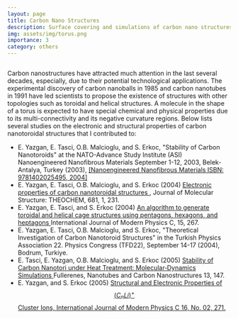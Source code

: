 ```yaml
---
layout: page
title: Carbon Nano Structures
description: Surface covering and simulations of carbon nano structures
img: assets/img/torus.png
importance: 3
category: others
---
```


<div class="row">
    <div class="col-sm mt-3 mt-md-0">
        <img class="img-fluid rounded z-depth-1" src="{{ '/assets/img/torus.png' | relative_url }}" alt="" title="example image"/>
    </div>
	<div class="caption">
	</div>
</div>

Carbon nanostructures have attracted much attention in the last several decades, especially, due to their potential technological applications.
The experimental discovery of carbon nanoballs in 1985 and carbon nanotubes in 1991 have led scientists to propose the existence of structures with other topologies such as toroidal and helical structures. A molecule in the shape of a torus is expected to have special chemical and physical properties due to its multi-connectivity and its negative curvature regions. Below lists several studies on the electronic and structural properties of carbon nanotoroidal structures that I contributed to:

* E. Yazgan, E. Tasci, O.B. Malcioglu, and S. Erkoc, "Stability of Carbon Nanotoroids" at the NATO-Advance Study Institute (ASI) Nanoengineered Nanofibrous Materials September 1-12, 2003, Belek-Antalya, Turkey (2003), <a href="https://www.barnesandnoble.com/w/nanoengineered-nanofibrous-materials-jennifer-wright/1102337527?ean=9781402025495">[Nanoengineered Nanofibrous Materials ISBN: 9781402025495, 2004] </a>
* E. Yazgan, E. Tasci, O.B. Malcioglu, and S. Erkoc (2004) <a href="https://www-sciencedirect-com/science/article/pii/S016612800400380X"> Electronic properties of carbon nanotoroidal structures </a>, Journal of Molecular Structure: THEOCHEM, 681, 1, 231.  
* E. Yazgan, E. Tasci, and S. Erkoc (2004) <a href="https://www.worldscientific.com/doi/abs/10.1142/S0129183104005656"> An algorithm to generate toroidal and helical cage structures using pentagons, hexagons, and heptagons </a> International Journal of Modern Physics C, 15, 267.
* E. Yazgan, E. Tasci, O.B. Malcioglu, and S. Erkoc, "Theoretical Investigation of Carbon Nanotoroid Structures" in the Turkish Physics Association 22. Physics Congress (TFD22), September 14-17 (2004), Bodrum, Turkiye.  
* E. Tasci, E. Yazgan, O.B. Malcioglu, and S. Erkoc (2005) <a href="https://www.tandfonline.com/doi/abs/10.1081/FST-200050695?journalCode=lfnn20&"> Stability of Carbon Nanotori under Heat Treatment: Molecular‐Dynamics Simulations </a> Fullerenes, Nanotubes and Carbon Nanostructures 13, 147.
* E. Yazgan, and S. Erkoc (2005) <a href="https://www.worldscientific.com/doi/10.1142/S012918310500708X"> Structural and Electronic Properties of $$ (C_nLi)^+ $$ Cluster Ions,  International Journal of Modern Physics C 16, No. 02, 271.


<!---
Every project has a beautiful feature showcase page.
It's easy to include images in a flexible 3-column grid format.
Make your photos 1/3, 2/3, or full width.

To give your project a background in the portfolio page, just add the img tag to the front matter like so:

    ---
    layout: page
    title: project
    description: a project with a background image
    img: /assets/img/12.jpg
    ---

<div class="row">
    <div class="col-sm mt-3 mt-md-0">
        <img class="img-fluid rounded z-depth-1" src="{{ '/assets/img/1.jpg' | relative_url }}" alt="" title="example image"/>
    </div>
    <div class="col-sm mt-3 mt-md-0">
        <img class="img-fluid rounded z-depth-1" src="{{ '/assets/img/3.jpg' | relative_url }}" alt="" title="example image"/>
    </div>
    <div class="col-sm mt-3 mt-md-0">
        <img class="img-fluid rounded z-depth-1" src="{{ '/assets/img/5.jpg' | relative_url }}" alt="" title="example image"/>
    </div>
</div>
<div class="caption">
    Caption photos easily. On the left, a road goes through a tunnel. Middle, leaves artistically fall in a hipster photoshoot. Right, in another hipster photoshoot, a lumberjack grasps a handful of pine needles.
</div>
<div class="row">
    <div class="col-sm mt-3 mt-md-0">
        <img class="img-fluid rounded z-depth-1" src="{{ '/assets/img/5.jpg' | relative_url }}" alt="" title="example image"/>
    </div>
</div>
<div class="caption">
    This image can also have a caption. It's like magic.
</div>

You can also put regular text between your rows of images.
Say you wanted to write a little bit about your project before you posted the rest of the images.
You describe how you toiled, sweated, *bled* for your project, and then... you reveal it's glory in the next row of images.


<div class="row justify-content-sm-center">
    <div class="col-sm-8 mt-3 mt-md-0">
        <img class="img-fluid rounded z-depth-1" src="{{ '/assets/img/6.jpg' | relative_url }}" alt="" title="example image"/>
    </div>
    <div class="col-sm-4 mt-3 mt-md-0">
        <img class="img-fluid rounded z-depth-1" src="{{ '/assets/img/11.jpg' | relative_url }}" alt="" title="example image"/>
    </div>
</div>
<div class="caption">
    You can also have artistically styled 2/3 + 1/3 images, like these.
</div>


The code is simple.
Just wrap your images with `<div class="col-sm">` and place them inside `<div class="row">` (read more about the <a href="https://getbootstrap.com/docs/4.4/layout/grid/">Bootstrap Grid</a> system).
To make images responsive, add `img-fluid` class to each; for rounded corners and shadows use `rounded` and `z-depth-1` classes.
Here's the code for the last row of images above:

```html
<div class="row justify-content-sm-center">
    <div class="col-sm-8 mt-3 mt-md-0">
        <img class="img-fluid rounded z-depth-1" src="{{ '/assets/img/6.jpg' | relative_url }}" alt="" title="example image"/>
    </div>
    <div class="col-sm-4 mt-3 mt-md-0">
        <img class="img-fluid rounded z-depth-1" src="{{ '/assets/img/11.jpg' | relative_url }}" alt="" title="example image"/>
    </div>
</div>
```
--->
